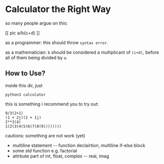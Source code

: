 Calculator the Right Way
========================

so many people argue on this:

[[ pic a/b(c+d) ]]

as a programmer: this should throw `syntax error`.

as a mathematician: `b` should be considered a multiplicant of `(c+d)`, before all of them being divided by `a`.

How to Use?
-----------

inside this dir, just

    python3 calculator

this is something i recommend you to try out:

    9/3(2+1)
    (1 + 2j)(2 + 1j)
    2**3(4)
    1(2(3(4(5(6(7(8(9))))))))

cautions: something are not work (yet)

- multiline statement -- function declairtion, multiline if-else block
- some std function e.g. factorial
- attrbute part of int, float, complex -- real, imag

